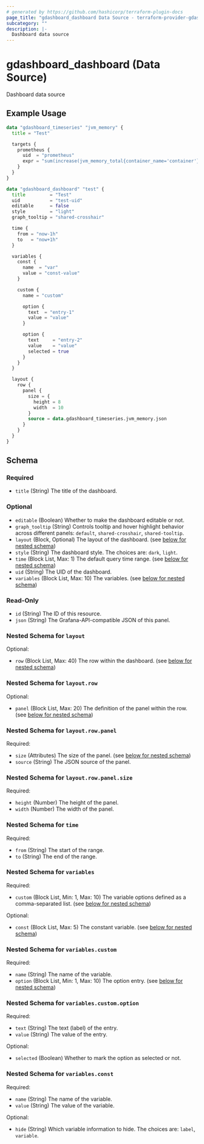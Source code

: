 ```yaml
---
# generated by https://github.com/hashicorp/terraform-plugin-docs
page_title: "gdashboard_dashboard Data Source - terraform-provider-gdashboard"
subcategory: ""
description: |-
  Dashboard data source
---
```


# gdashboard_dashboard (Data Source)

Dashboard data source

## Example Usage

```terraform
data "gdashboard_timeseries" "jvm_memory" {
  title = "Test"

  targets {
    prometheus {
      uid  = "prometheus"
      expr = "sum(increase(jvm_memory_total{container_name='container'}[$__rate_interval]))"
    }
  }
}

data "gdashboard_dashboard" "test" {
  title         = "Test"
  uid           = "test-uid"
  editable      = false
  style         = "light"
  graph_tooltip = "shared-crosshair"

  time {
    from = "now-1h"
    to   = "now+1h"
  }

  variables {
    const {
      name  = "var"
      value = "const-value"
    }

    custom {
      name = "custom"

      option {
        text  = "entry-1"
        value = "value"
      }

      option {
        text     = "entry-2"
        value    = "value"
        selected = true
      }
    }
  }

  layout {
    row {
      panel {
        size = {
          height = 8
          width  = 10
        }
        source = data.gdashboard_timeseries.jvm_memory.json
      }
    }
  }
}
```

<!-- schema generated by tfplugindocs -->
## Schema

### Required

- `title` (String) The title of the dashboard.

### Optional

- `editable` (Boolean) Whether to make the dashboard editable or not.
- `graph_tooltip` (String) Controls tooltip and hover highlight behavior across different panels: `default`, `shared-crosshair`, `shared-tooltip`.
- `layout` (Block, Optional) The layout of the dashboard. (see [below for nested schema](#nestedblock--layout))
- `style` (String) The dashboard style. The choices are: `dark`, `light`.
- `time` (Block List, Max: 1) The default query time range. (see [below for nested schema](#nestedblock--time))
- `uid` (String) The UID of the dashboard.
- `variables` (Block List, Max: 10) The variables. (see [below for nested schema](#nestedblock--variables))

### Read-Only

- `id` (String) The ID of this resource.
- `json` (String) The Grafana-API-compatible JSON of this panel.

<a id="nestedblock--layout"></a>
### Nested Schema for `layout`

Optional:

- `row` (Block List, Max: 40) The row within the dashboard. (see [below for nested schema](#nestedblock--layout--row))

<a id="nestedblock--layout--row"></a>
### Nested Schema for `layout.row`

Optional:

- `panel` (Block List, Max: 20) The definition of the panel within the row. (see [below for nested schema](#nestedblock--layout--row--panel))

<a id="nestedblock--layout--row--panel"></a>
### Nested Schema for `layout.row.panel`

Required:

- `size` (Attributes) The size of the panel. (see [below for nested schema](#nestedatt--layout--row--panel--size))
- `source` (String) The JSON source of the panel.

<a id="nestedatt--layout--row--panel--size"></a>
### Nested Schema for `layout.row.panel.size`

Required:

- `height` (Number) The height of the panel.
- `width` (Number) The width of the panel.





<a id="nestedblock--time"></a>
### Nested Schema for `time`

Required:

- `from` (String) The start of the range.
- `to` (String) The end of the range.


<a id="nestedblock--variables"></a>
### Nested Schema for `variables`

Required:

- `custom` (Block List, Min: 1, Max: 10) The variable options defined as a comma-separated list. (see [below for nested schema](#nestedblock--variables--custom))

Optional:

- `const` (Block List, Max: 5) The constant variable. (see [below for nested schema](#nestedblock--variables--const))

<a id="nestedblock--variables--custom"></a>
### Nested Schema for `variables.custom`

Required:

- `name` (String) The name of the variable.
- `option` (Block List, Min: 1, Max: 10) The option entry. (see [below for nested schema](#nestedblock--variables--custom--option))

<a id="nestedblock--variables--custom--option"></a>
### Nested Schema for `variables.custom.option`

Required:

- `text` (String) The text (label) of the entry.
- `value` (String) The value of the entry.

Optional:

- `selected` (Boolean) Whether to mark the option as selected or not.



<a id="nestedblock--variables--const"></a>
### Nested Schema for `variables.const`

Required:

- `name` (String) The name of the variable.
- `value` (String) The value of the variable.

Optional:

- `hide` (String) Which variable information to hide. The choices are: `label`, `variable`.


